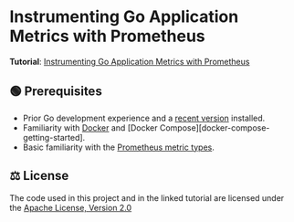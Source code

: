 # Instrumenting Go Application Metrics with Prometheus

**Tutorial**:
[Instrumenting Go Application Metrics with Prometheus](https://betterstack.com/community/guides/monitoring/prometheus-golang-metrics/)

## 🟢 Prerequisites

- Prior Go development experience and a
  [recent version](https://go.dev/doc/install) installed.
- Familiarity with [Docker](https://www.docker.com/) and [Docker
  Compose][docker-compose-getting-started].
- Basic familiarity with the
  [Prometheus metric types](https://betterstack.com/community/guides/monitoring/prometheus-metrics-explained/).

## ⚖ License

The code used in this project and in the linked tutorial are licensed under the
[Apache License, Version 2.0](LICENSE)
